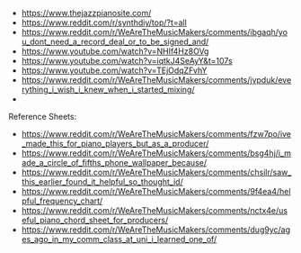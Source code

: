- https://www.thejazzpianosite.com/
- https://www.reddit.com/r/synthdiy/top/?t=all
- https://www.reddit.com/r/WeAreTheMusicMakers/comments/ibgaqh/you_dont_need_a_record_deal_or_to_be_signed_and/
- https://www.youtube.com/watch?v=NHIf4Hz8OVg
- https://www.youtube.com/watch?v=iqtkJ4SeAyY&t=107s
- https://www.youtube.com/watch?v=TEjOdqZFvhY
- https://www.reddit.com/r/WeAreTheMusicMakers/comments/jvpduk/everything_i_wish_i_knew_when_i_started_mixing/
- 


Reference Sheets:
- https://www.reddit.com/r/WeAreTheMusicMakers/comments/fzw7po/ive_made_this_for_piano_players_but_as_a_producer/
- https://www.reddit.com/r/WeAreTheMusicMakers/comments/bsg4hj/i_made_a_circle_of_fifths_phone_wallpaper_because/
- https://www.reddit.com/r/WeAreTheMusicMakers/comments/chsilr/saw_this_earlier_found_it_helpful_so_thought_id/
- https://www.reddit.com/r/WeAreTheMusicMakers/comments/9f4ea4/helpful_frequency_chart/
- https://www.reddit.com/r/WeAreTheMusicMakers/comments/nctx4e/useful_piano_chord_sheet_for_producers/
- https://www.reddit.com/r/WeAreTheMusicMakers/comments/dug9yc/ages_ago_in_my_comm_class_at_uni_i_learned_one_of/

